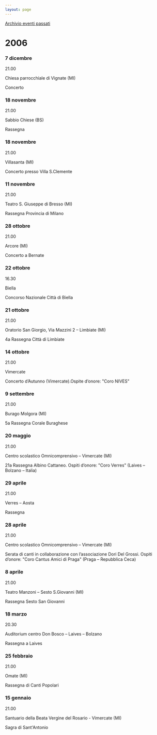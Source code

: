 ```yaml
---
layout: page
---
```


[Archivio eventi passati](..)

# 2006

### 7 dicembre

21.00

Chiesa parrocchiale di Vignate (MI)

Concerto

### 18 novembre

21.00

Sabbio Chiese (BS)

Rassegna

### 18 novembre

21.00

Villasanta (MI)

Concerto presso Villa S.Clemente

### 11 novembre

21.00

Teatro S. Giuseppe di Bresso (MI)

Rassegna Provincia di Milano

### 28 ottobre

21.00

Arcore (MI)

Concerto a Bernate

### 22 ottobre

16.30

Biella

Concorso Nazionale Città di Biella

### 21 ottobre

21.00

Oratorio San Giorgio, Via Mazzini 2 – Limbiate (MI)

4a Rassegna Città di Limbiate

### 14 ottobre

21.00

Vimercate

Concerto d’Autunno (Vimercate).Ospite d’onore: "Coro NIVES"

### 9 settembre

21.00

Burago Molgora (MI)

5a Rassegna Corale Buraghese

### 20 maggio

21.00

Centro scolastico Omnicomprensivo – Vimercate (MI)

21a Rassegna Albino Cattaneo. Ospiti d’onore: "Coro Verres" (Laives – Bolzano – Italia)

### 29 aprile

21.00

Verres – Aosta

Rassegna

### 28 aprile

21.00

Centro scolastico Omnicomprensivo – Vimercate (MI)

Serata di canti in collaborazione con l’associazione Dori Del Grossi. Ospiti d’onore: "Coro Cantus Amici di Praga" (Praga – Repubblica Ceca)

### 8 aprile

21.00

Teatro Manzoni – Sesto S.Giovanni (MI)

Rassegna Sesto San Giovanni

### 18 marzo

20.30

Auditorium centro Don Bosco – Laives – Bolzano

Rassegna a Laives

### 25 febbraio

21.00

Omate (MI)

Rassegna di Canti Popolari

### 15 gennaio

21.00

Santuario della Beata Vergine del Rosario - Vimercate (MI)

Sagra di Sant'Antonio
